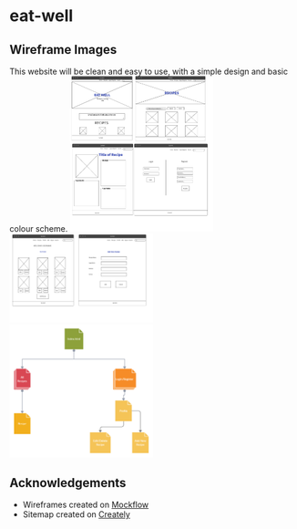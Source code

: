 # eat-well

## Wireframe Images
This website will be clean and easy to use, with a simple design and basic colour scheme.
<img src="/static/images/wireframes/Home.png" width=50% height=50%>
<img src="/static/images/wireframes/Recipes.png" width=50% height=50%>
<img src="/static/images/wireframes/eat-well-sitemap.png" width=50% height=50%>

## Acknowledgements
* Wireframes created on [Mockflow](https://mockflow.com/)
* Sitemap created on [Creately](https://creately.com/)

